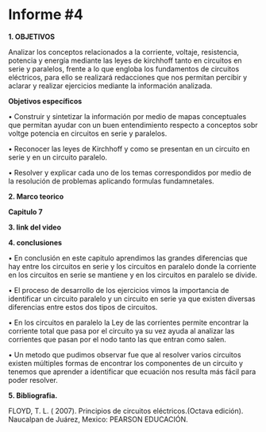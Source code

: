 # Informe #4

**1. OBJETIVOS**

Analizar los conceptos relacionados a la  corriente, voltaje, resistencia, potencia y energía mediante las leyes de kirchhoff tanto en circuitos en serie y paralelos, frente a lo que engloba los fundamentos de circuitos eléctricos, para ello se realizará redacciones que nos permitan percibir y aclarar y realizar ejercicios mediante la información analizada.

**Objetivos específicos**

• Construir y sintetizar la información por medio de mapas conceptuales que permitan ayudar con un buen entendimiento respecto a conceptos sobr voltge potencia en circuitos en serie y paralelos.

• Reconocer las leyes de Kirchhoff y como se presentan en un circuito en serie y en un circuito paralelo.

• Resolver y explicar cada uno de los temas correspondidos por medio de la resolución de problemas aplicando formulas fundamnetales.

**2. Marco teorico**

**Capitulo 7**


**3. link del video**



**4. conclusiones**

• En conclusión en este capitulo aprendimos las grandes diferencias que hay entre los circuitos en serie y los circuitos en paralelo donde la corriente en los circuitos en serie se mantiene y en los circuitos en paralelo se divide.

• El proceso de desarrollo de los ejercicios vimos la importancia de identificar un circuito paralelo y un circuito en serie ya que existen diversas diferencias entre estos dos tipos de circuitos.

• En los circuitos en paralelo la Ley de las corrientes permite encontrar la corriente total que pasa por el circuito ya su vez ayuda al analizar las corrientes que pasan por el nodo tanto las que entran como salen.

• Un metodo que pudimos observar fue que al resolver varios circuitos existen múltiples formas de encontrar los componentes de un circuito y tenemos que aprender a identificar que ecuación nos resulta más fácil para poder resolver.

**5. Bibliografia.**

FLOYD, T. L. ( 2007). Principios de circuitos eléctricos.(Octava edición). Naucalpan de Juárez, Mexico: PEARSON EDUCACIÓN.
